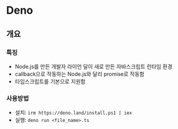 # Deno
## 개요
### 특징
- Node.js를 만든 개발자 라이언 달이 새로 만든 자바스크립트 런타임 환경
- callback으로 작동하는 Node.js와 달리 promise로 작동함
- 타입스크립트를 기본으로 지원함

### 사용방법
- 설치: `irm https://deno.land/install.ps1 | iex`
- 실행: `deno run <file_name>.ts`